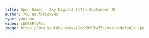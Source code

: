 ```yaml
---
title: Open Games - Sky Digital (17th September 20
author: 706 HalfbrickVHS
type: youtube
video: cbKBSPfw75c
image: https://img.youtube.com/vi/cbKBSPfw75c/maxresdefault.jpg
---
```

